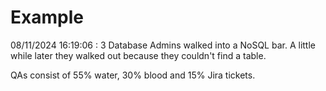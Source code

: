 # Example

<!-- replace-with-date starts -->
08/11/2024 16:19:06 : 3 Database Admins walked into a NoSQL bar. A little while later they walked out because they couldn't find a table.
<!-- replace-with-date ends -->

<!-- replace-with-joke starts -->
QAs consist of 55% water, 30% blood and 15% Jira tickets.
<!-- replace-with-joke ends -->